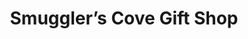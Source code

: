 ---
title: "Smuggler’s Cove Gift Shop"
url: /portpatrick/smugglers-cove-gift-shop/
shop: Andenken
---